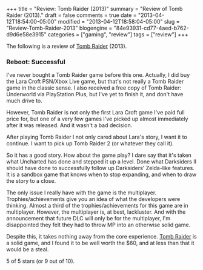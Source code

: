 +++
title = "Review: Tomb Raider (2013)"
summary = "Review of Tomb Raider (2013)."
draft = false
comments = true
date = "2013-04-12T18:54:00-05:00"
modified = "2013-04-12T18:58:04-05:00"
slug = "Review-Tomb-Raider-2013"
blogengine = "84e93931-cd77-4aed-b762-d9d6e58e3915"
categories = ["gaming", "review"]
tags = ["review"]
+++

<div class="note">
<p>The following is a review of <a rel="external" href="http://www.amazon.com/dp/B004FS8LYK?tag=strivinglifen-20">Tomb Raider</a> (2013).</p>
</div>
<h3>Reboot: Successful</h3>
<p>I've never bought a Tomb Raider game before this one. Actually, I did buy the Lara Croft PSN/Xbox Live game, but that's not really a Tomb Raider game in the classic sense. I also received a free copy of Tomb Raider: Underworld via PlayStation Plus, but I've yet to finish it, and don't have much drive to.</p>
<p>However, Tomb Raider is not only the first Lara Croft game I've paid full price for, but one of a very few games I've picked up almost immediately after it was released. And it wasn't a bad decision.</p>
<p>After playing Tomb Raider I not only cared about Lara's story, I want it to continue. I want to pick up Tomb Raider 2 (or whatever they call it).</p>
<p>So it has a good story. How about the game play? I dare say that it's taken what Uncharted has done and stepped it up a level. Done what Darksiders II should have done to successfully follow up Darksiders' Zelda-like features. It is a sandbox game that knows when to stop expanding, and when to draw the story to a close.</p>
<p>The only issue I really have with the game is the multiplayer. Trophies/achievements give you an idea of what the developers were thinking. Almost a third of the trophies/achievements for this game are in multiplayer. However, the multiplayer is, at best, lackluster. And with the announcement that future DLC will only be for the multiplayer, I'm disappointed they felt they had to throw MP into an otherwise solid game.</p>
<p>Despite this, it takes nothing away from the core experience. <a rel="external" href="http://www.amazon.com/dp/B004FS8LYK?tag=strivinglifen-20">Tomb Raider</a> is a solid game, and I found it to be well worth the $60, and at less than that it would be a steal.</p>
<p>5 of 5 stars (or 9 out of 10).</p>
